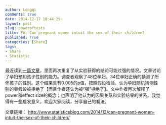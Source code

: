 ```yaml
---
author: Longqi
comments: true
date: 2014-12-17 10:44:29
layout: post
slug: poweroftests
title: FW: Can pregnant women intuit the sex of their children?
published: True
categories: [Share]
tags:
- Share
- Statistic
---
```


最近读到[一篇文章](http://www.statisticsblog.com/2014/12/can-pregnant-women-intuit-the-sex-of-their-children/)，里面再次重复了从实验获得的结论可能过强的情况。文章讨论了孕妇预知孩子性别的能力。调查者观察了48位孕妇，34位孕妇正确的猜测了所怀孩子的性别。这个结果具有0.005的p值，按照假设检验，认为孕妇随机猜测性别的零假设被拒绝了【而且作者还认为被“强”拒绝了】。文中作者再次解释了power和effect size的概念；也声明了他认为的因果关系和实验结果的关系。我觉得有一些启发意义，欢迎大家阅读，分享自己的看法。

文章链接： http://www.statisticsblog.com/2014/12/can-pregnant-women-intuit-the-sex-of-their-children/


